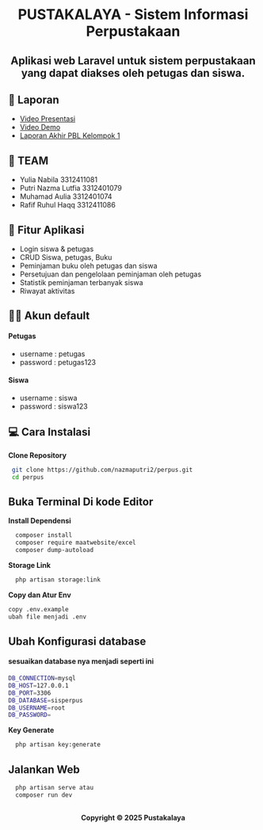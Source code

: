 <h1 align="center">PUSTAKALAYA - Sistem Informasi Perpustakaan </h1>

<h2 align="center">Aplikasi web Laravel untuk sistem perpustakaan yang dapat diakses oleh petugas dan siswa.</h2>

## 📄 Laporan
- [Video Presentasi](https://youtu.be/ysBpC8ufy8g)
- [Video Demo](https://youtu.be/mymDlrgEgS8)
- [Laporan Akhir PBL Kelompok 1 ](Laporan_AAS_PBL_IF1-3_KELOMPOK_1.pdf)

## 👥 TEAM 

- Yulia Nabila 3312411081
- Putri Nazma Lutfia 3312401079
- Muhamad Aulia 3312401074
- Rafif Ruhul Haqq 3312411086

## 📌 Fitur Aplikasi

- Login siswa & petugas
- CRUD Siswa, petugas, Buku
- Peminjaman buku oleh petugas dan siswa
- Persetujuan dan pengelolaan peminjaman oleh petugas
- Statistik peminjaman terbanyak siswa
- Riwayat aktivitas

## 🧑‍💻 Akun default
#### Petugas

- username : petugas
- password : petugas123

#### Siswa

- username : siswa
- password : siswa123

## 💻 Cara Instalasi

 **Clone Repository**
   ```bash
    git clone https://github.com/nazmaputri2/perpus.git
    cd perpus
   ```

   ## Buka Terminal Di kode Editor

**Install Dependensi**
  ```bash
    composer install
    composer require maatwebsite/excel
    composer dump-autoload
   ```
**Storage Link**
```bash
  php artisan storage:link
```

**Copy dan Atur Env**
  ```bash
  copy .env.example 
  ubah file menjadi .env
   ```
## Ubah Konfigurasi database
#### sesuaikan database nya menjadi seperti ini
```bash
DB_CONNECTION=mysql
DB_HOST=127.0.0.1
DB_PORT=3306
DB_DATABASE=sisperpus
DB_USERNAME=root
DB_PASSWORD=
```
**Key Generate**
```bash
  php artisan key:generate
```
## Jalankan Web
```bash
  php artisan serve atau
  composer run dev
  ```
  ##
<h4 align="center">Copyright © 2025 Pustakalaya</h4>
